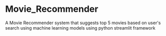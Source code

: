 # Movie_Recommender
A Movie Recommender system that suggests top 5 movies based on user's search using machine learning models using python streamlit framework
